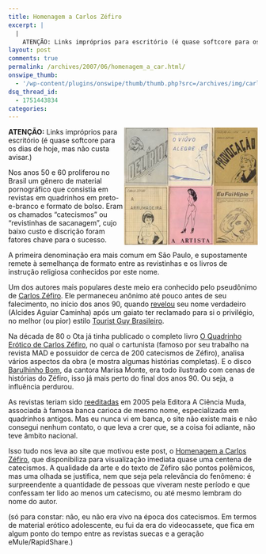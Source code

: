 ```yaml
---
title: Homenagem a Carlos Zéfiro
excerpt: |
  |
    ATENÇÃO: Links impróprios para escritório (é quase softcore para os dias de hoje, mas não custa avisar.) Nos anos 50 e 60 proliferou no Brasil um gênero de material pornográfico que consistia em revistas em quadrinhos em preto-e-branco e formato...
layout: post
comments: true
permalink: /archives/2007/06/homenagem_a_car.html/
onswipe_thumb:
  - '/wp-content/plugins/onswipe/thumb/thumb.php?src=/archives/img/carloszefiro_catecismos.jpg&amp;w=600&amp;h=800&amp;zc=1&amp;q=75&amp;f=0'
dsq_thread_id:
  - 1751443834
categories:
---
```

<img title="Capas de alguns 'catecismos' de Carlos Zéfiro. Fonte: carloszefiro.com." src="/archives/img/carloszefiro_catecismos.jpg" width="270" height="237" align="right" style="margin-left:2px" />**ATENÇÃO:** Links impróprios para escritório (é quase softcore para os dias de hoje, mas não custa avisar.)

Nos anos 50 e 60 proliferou no Brasil um gênero de material pornográfico que consistia em revistas em quadrinhos em preto-e-branco e formato de bolso. Eram os chamados &#8220;catecismos&#8221; ou &#8220;revistinhas de sacanagem&#8221;, cujo baixo custo e discrição foram fatores chave para o sucesso.

A primeira denominação era mais comum em São Paulo, e supostamente remete à semelhança de formato entre as revistinhas e os livros de instrução religiosa conhecidos por este nome.

Um dos autores mais populares deste meio era conhecido pelo pseudônimo de [Carlos Zéfiro][1]. Ele permaneceu anônimo até pouco antes de seu falecimento, no início dos anos 90, quando [revelou][2] seu nome verdadeiro (Alcides Aguiar Caminha) após um gaiato ter reclamado para si o privilégio, no melhor (ou pior) estilo [Tourist Guy Brasileiro][3].

Na década de 80 o Ota já tinha publicado o completo livro [O Quadrinho Erótico de Carlos Zéfiro][4], no qual o cartunista (famoso por seu trabalho na revista MAD e possuidor de cerca de 200 catecismos de Zéfiro), analisa vários aspectos da obra (e mostra algumas histórias completas). E o disco [Barulhinho Bom][5], da cantora Marisa Monte, era todo ilustrado com cenas de histórias do Zéfiro, isso já mais perto do final dos anos 90. Ou seja, a influência perdurou.

As revistas teriam sido [reeditadas][6] em 2005 pela Editora A Ciência Muda, associada à famosa banca carioca de mesmo nome, especializada em quadrinhos antigos. Mas eu nunca vi em banca, o site não existe mais e não consegui nenhum contato, o que leva a crer que, se a coisa foi adiante, não teve âmbito nacional.

Isso tudo nos leva ao site que motivou este post, o [Homenagem a Carlos Zéfiro][7], que disponibiliza para visualização imediata quase uma centena de catecismos. A qualidade da arte e do texto de Zéfiro são pontos polêmicos, mas uma olhada se justifica, nem que seja pela relevância do fenômeno: é surpreendente a quantidade de pessoas que viveram neste período e que confessam ter lido ao menos um catecismo, ou até mesmo lembram do nome do autor.

(só para constar: não, eu não era vivo na época dos catecismos. Em termos de material erótico adolescente, eu fui da era do videocassete, que fica em algum ponto do tempo entre as revistas suecas e a geração eMule/RapidShare.)

 [1]: http://pt.wikipedia.org/wiki/Carlos_Z%C3%A9firo
 [2]: http://www.ludmira.hpg.ig.com.br/galeriazefiro/ZefiroP02.htm
 [3]: http://www.wired.com/culture/lifestyle/news/2001/11/48397
 [4]: http://preco.buscape.com.br/mylivro_resposta.asp?isbn=850102404X&#038;data=06/06/2007&#038;dollar=1.93870&#038;eur=2.62151&#038;libra=3.86170&#038;dollarc=1.82466&#038;id=3482&#038;raiz=3482&#038;or=&#038;site_origem=11642&#038;auto=0&#038;pr=
 [5]: http://www.livrariasaraiva.com.br/produto/produto.dll/detalhe?pro_id=706952&#038;PAC_ID=6297
 [6]: http://www.terra.com.br/istoe/1847/artes/1847_prazer_liberado.htm
 [7]: http://www.carloszefiro.com/
